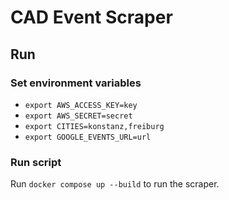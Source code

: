 # CAD Event Scraper

## Run

### Set environment variables
- `export AWS_ACCESS_KEY=key`
- `export AWS_SECRET=secret`
- `export CITIES=konstanz,freiburg`
- `export GOOGLE_EVENTS_URL=url`
### Run script

Run `docker compose up --build` to run the scraper.